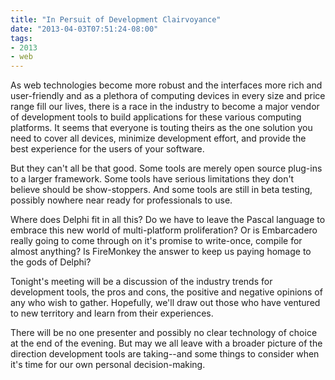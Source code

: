 ```yaml
---
title: "In Persuit of Development Clairvoyance"
date: "2013-04-03T07:51:24-08:00"
tags:
- 2013
- web
---
```


As web technologies become more robust and the interfaces more rich and user-friendly and as a plethora of computing devices in every size and price range fill our lives, there is a race in the industry to become a major vendor of development tools to build applications for these various computing platforms.  It seems that everyone is touting theirs as the one solution you need to cover all devices, minimize development effort, and provide the best experience for the users of your software.

But they can't all be that good.  Some tools are merely open source plug-ins to a larger framework.  Some tools have serious limitations they don't believe should be show-stoppers. And some tools are still in beta testing, possibly nowhere near ready for professionals to use.

Where does Delphi fit in all this?  Do we have to leave the Pascal language to embrace this new world of multi-platform proliferation?  Or is Embarcadero really going to come through on it's promise to write-once, compile for almost anything?  Is FireMonkey the answer to keep us paying homage to the gods of Delphi?

Tonight's meeting will be a discussion of the industry trends for development tools, the pros and cons, the positive and negative opinions of any who wish to gather.  Hopefully, we'll draw out those who have ventured to new territory and learn from their experiences.  

There will be no one presenter and possibly no clear technology of choice at the end of the evening.  But may we all leave with a broader picture of the direction development tools are taking--and some things to consider when it's time for our own personal decision-making.
